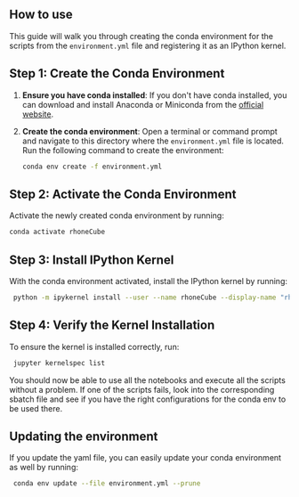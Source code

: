 ## How to use

This guide will walk you through creating the conda environment for the scripts from the `environment.yml` file and registering it as an IPython kernel.

## Step 1: Create the Conda Environment

1. **Ensure you have conda installed**: If you don't have conda installed, you can download and install Anaconda or Miniconda from the [official website](https://docs.conda.io/projects/conda/en/latest/user-guide/install/index.html).

2. **Create the conda environment**: Open a terminal or command prompt and navigate to this directory where the `environment.yml` file is located. Run the following command to create the environment:

   ```bash
   conda env create -f environment.yml
   ```
   
## Step 2: Activate the Conda Environment

Activate the newly created conda environment by running:

   ```bash
   conda activate rhoneCube
   ```
   
## Step 3: Install IPython Kernel
With the conda environment activated, install the IPython kernel by running:
   ```bash
    python -m ipykernel install --user --name rhoneCube --display-name "rhoneCube"
   ```


## Step 4: Verify the Kernel Installation
To ensure the kernel is installed correctly, run:
   ```bash
    jupyter kernelspec list
   ```
   
You should now be able to use all the notebooks and execute all the scripts without a problem. If one of the scripts fails, look into the corresponding sbatch file and see if you have the right configurations for the conda env to be used there.

## Updating the environment
If you update the yaml file, you can easily update your conda environment as well by running:
   ```bash
    conda env update --file environment.yml --prune
   ```
